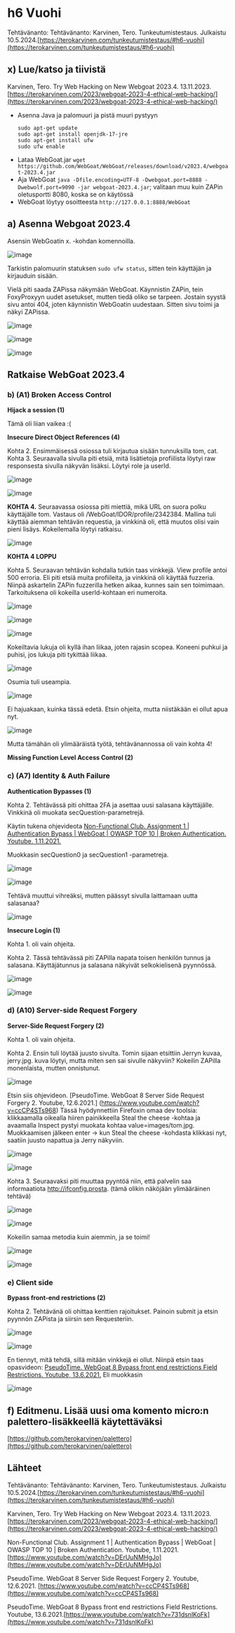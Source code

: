 # h6 Vuohi

Tehtävänanto: Tehtävänanto: Karvinen, Tero. Tunkeutumistestaus. Julkaistu 10.5.2024.[https://terokarvinen.com/tunkeutumistestaus/#h6-vuohi](https://terokarvinen.com/tunkeutumistestaus/#h6-vuohi)

## x) Lue/katso ja tiivistä

Karvinen, Tero. Try Web Hacking on New Webgoat 2023.4. 13.11.2023. [https://terokarvinen.com/2023/webgoat-2023-4-ethical-web-hacking/](https://terokarvinen.com/2023/webgoat-2023-4-ethical-web-hacking/)

- Asenna Java ja palomuuri ja pistä muuri pystyyn
  ```
  sudo apt-get update
  sudo apt-get install openjdk-17-jre
  sudo apt-get install ufw
  sudo ufw enable
  ```
- Lataa WebGoat.jar `wget https://github.com/WebGoat/WebGoat/releases/download/v2023.4/webgoat-2023.4.jar`
- Aja WebGoat `java -Dfile.encoding=UTF-8 -Dwebgoat.port=8888 -Dwebwolf.port=9090 -jar webgoat-2023.4.jar`; valitaan muu kuin ZAPin oletusportti 8080, koska se on käytössä
- WebGoat löytyy osoitteesta `http://127.0.0.1:8888/WebGoat`

## a) Asenna Webgoat 2023.4

Asensin WebGoatin x. -kohdan komennoilla.

![image](https://github.com/user-attachments/assets/14831161-2027-49f1-93f1-fa48a8e94bfd)

Tarkistin palomuurin statuksen `sudo ufw status`, sitten tein käyttäjän ja kirjauduin sisään.

Vielä piti saada ZAPissa näkymään WebGoat. Käynnistin ZAPin, tein FoxyProxyyn uudet asetukset, mutten tiedä oliko se tarpeen. Jostain syystä sivu antoi 404, joten käynnistin WebGoatin uudestaan. Sitten sivu toimi ja näkyi ZAPissa.

![image](https://github.com/user-attachments/assets/8dc6011c-deb0-4ba1-87f3-41cb5d6e3d2f)

![image](https://github.com/user-attachments/assets/6fe0219a-f07c-4524-9f68-331e2355f429)

![image](https://github.com/user-attachments/assets/17234f02-b22e-4f03-9d6d-22f86193d527)



## Ratkaise WebGoat 2023.4


### b) (A1) Broken Access Control

**Hijack a session (1)**

Tämä oli liian vaikea :(

**Insecure Direct Object References (4)**

Kohta 2. Ensimmäisessä osiossa tuli kirjautua sisään tunnuksilla tom, cat. 
Kohta 3. Seuraavalla sivulla piti etsiä, mitä lisätietoja profiilista löytyi raw responsesta sivulla näkyvän lisäksi. Löytyi role ja userId.

![image](https://github.com/user-attachments/assets/d50e10c9-3da7-499c-bd2d-6290059d93fa)

![image](https://github.com/user-attachments/assets/a76aca43-d7de-4e28-85d9-46769eb13d2d)

**KOHTA 4.** Seuraavassa osiossa piti miettiä, mikä URL on suora polku käyttäjälle tom. Vastaus oli /WebGoat/IDOR/profile/2342384. Mallina tuli käyttää aiemman tehtävän requestia, ja vinkkinä oli, että muutos olisi vain pieni lisäys. Kokeilemalla löytyi ratkaisu.

![image](https://github.com/user-attachments/assets/c2d1cff8-6902-40a1-be6a-b57d348ec5cf)

**KOHTA 4 LOPPU**

Kohta 5. Seuraavan tehtävän kohdalla tutkin taas vinkkejä. View profile antoi 500 erroria. Eli piti etsiä muita profiileita, ja vinkkinä oli käyttää fuzzeria. Niinpä askartelin ZAPin fuzzerilla hetken aikaa, kunnes sain sen toimimaan. Tarkoituksena oli kokeilla userId-kohtaan eri numeroita. 


![image](https://github.com/user-attachments/assets/72607ca2-c465-430d-89f9-4a2e0c4857e6)


![image](https://github.com/user-attachments/assets/bf50ea31-98ac-4534-8e4f-cf1b363c2345)


![image](https://github.com/user-attachments/assets/5054fd5e-f5c7-4524-8b02-e6b2c410e8c2)

Kokeiltavia lukuja oli kyllä ihan liikaa, joten rajasin scopea. Koneeni puhkui ja puhisi, jos lukuja piti tykittää liikaa.

![image](https://github.com/user-attachments/assets/00ca6a62-45b1-4b6a-a12a-acf0933f227c)

Osumia tuli useampia.

![image](https://github.com/user-attachments/assets/85cd26e2-79df-4468-9c2b-0602cf9b39b8)

Ei hajuakaan, kuinka tässä edetä. Etsin ohjeita, mutta niistäkään ei ollut apua nyt. 

![image](https://github.com/user-attachments/assets/40ee6cf1-89e6-40ef-918f-4aeba0b89dcc)

Mutta tämähän oli ylimääräistä työtä, tehtävänannossa oli vain kohta 4!



**Missing Function Level Access Control (2)**


### c) (A7) Identity & Auth Failure

**Authentication Bypasses (1)**

Kohta 2. Tehtävässä piti ohittaa 2FA ja asettaa uusi salasana käyttäjälle. Vinkkinä oli muokata secQuestion-parametrejä.

Käytin tukena ohjevideota [Non-Functional Club. Assignment 1 | Authentication Bypass | WebGoat | OWASP TOP 10 | Broken Authentication. Youtube. 1.11.2021.](https://www.youtube.com/watch?v=DErUuNMHgJo)

Muokkasin secQuestion0 ja secQuestion1 -parametreja.

![image](https://github.com/user-attachments/assets/3b49c167-1dce-4a96-9365-3765a46b8f2c)

![image](https://github.com/user-attachments/assets/a770d99b-3743-4ec4-8e02-697b0c0f6df2)

Tehtävä muuttui vihreäksi, mutten päässyt sivulla laittamaan uutta salasanaa?

![image](https://github.com/user-attachments/assets/52cb1178-103c-4bfc-82ac-8ae073df6643)



**Insecure Login (1)**

Kohta 1. oli vain ohjeita.

Kohta 2. Tässä tehtävässä piti ZAPilla napata toisen henkilön tunnus ja salasana. Käyttäjätunnus ja salasana näkyivät selkokielisenä pyynnössä.

![image](https://github.com/user-attachments/assets/33743e5c-45b3-43ed-bd64-c1107ab84ea1)

![image](https://github.com/user-attachments/assets/6c9821fd-f5b3-432a-9d6a-1dcc35b8580b)



### d) (A10) Server-side Request Forgery

**Server-Side Request Forgery (2)**

Kohta 1. oli vain ohjeita.

Kohta 2. Ensin tuli löytää juusto sivulta. Tomin sijaan etsittiin Jerryn kuvaa, jerry.jpg. kuva löytyi, mutta miten sen sai sivulle näkyviin? Kokeilin ZAPilla monenlaista, mutten onnistunut.

![image](https://github.com/user-attachments/assets/22d975d7-ab29-42c7-84b9-509fb6dcb7de)

Etsin siis ohjevideon. [PseudoTime. WebGoat 8 Server Side Request Forgery 2. Youtube, 12.6.2021.] (https://www.youtube.com/watch?v=ccCP4STs968) Tässä hyödynnettiin Firefoxin omaa dev toolsia: klikkaamalla oikealla hiiren painikkeella Steal the cheese -kohtaa ja avaamalla Inspect pystyi muokata kohtaa value=images/tom.jpg. Muokkaamisen jälkeen enter -> kun Steal the cheese -kohdasta klikkasi nyt, saatiin juusto napattua ja Jerry näkyviin.

![image](https://github.com/user-attachments/assets/28bc6293-9a79-43b9-832e-b2d3250b5fad)

![image](https://github.com/user-attachments/assets/2ebb9015-91a5-4641-84cd-79454a98c11d)

Kohta 3. Seuraavaksi piti muuttaa pyyntöä niin, että palvelin saa informaatiota http://ifconfig.prosta. (tämä olikin näköjään ylimääräinen tehtävä)

![image](https://github.com/user-attachments/assets/ee264bbb-0cf5-4582-bfe5-50b4e7d2d095)


![image](https://github.com/user-attachments/assets/3922b409-3495-414d-85d6-d429881207c2)

Kokeilin samaa metodia kuin aiemmin, ja se toimi!

![image](https://github.com/user-attachments/assets/75bf9813-a90f-402d-a2f5-7afb86ec6e7f)

![image](https://github.com/user-attachments/assets/c33e98b1-81fb-45d9-b2c2-266b6e2bd5a3)



### e) Client side

**Bypass front-end restrictions (2)** 

Kohta 2. Tehtävänä oli ohittaa kenttien rajoitukset. Painoin submit ja etsin pyynnön ZAPista ja siirsin sen Requesteriin.

![image](https://github.com/user-attachments/assets/a5c2649e-5ca7-428c-b778-77bea47584ae)

![image](https://github.com/user-attachments/assets/bffa7ad0-3e2c-4d03-b8fb-bf4bdec1a03e)

En tiennyt, mitä tehdä, sillä mitään vinkkejä ei ollut. Niinpä etsin taas opasvideon: [PseudoTime. WebGoat 8 Bypass front end restrictions Field Restrictions. Youtube, 13.6.2021.](https://www.youtube.com/watch?v=731dsnlKoFk) Eli muokkasin 

![image](https://github.com/user-attachments/assets/29b63ed7-8943-4c94-b940-12d6e43a594b)







## f) Editmenu. Lisää uusi oma komento micro:n palettero-lisäkkeellä käytettäväksi

[https://github.com/terokarvinen/palettero](https://github.com/terokarvinen/palettero)


## Lähteet


Tehtävänanto: Tehtävänanto: Karvinen, Tero. Tunkeutumistestaus. Julkaistu 10.5.2024.[https://terokarvinen.com/tunkeutumistestaus/#h6-vuohi](https://terokarvinen.com/tunkeutumistestaus/#h6-vuohi)

Karvinen, Tero. Try Web Hacking on New Webgoat 2023.4. 13.11.2023. [https://terokarvinen.com/2023/webgoat-2023-4-ethical-web-hacking/](https://terokarvinen.com/2023/webgoat-2023-4-ethical-web-hacking/)

Non-Functional Club. Assignment 1 | Authentication Bypass | WebGoat | OWASP TOP 10 | Broken Authentication. Youtube, 1.11.2021.[https://www.youtube.com/watch?v=DErUuNMHgJo](https://www.youtube.com/watch?v=DErUuNMHgJo)

PseudoTime. WebGoat 8 Server Side Request Forgery 2. Youtube, 12.6.2021. [https://www.youtube.com/watch?v=ccCP4STs968](https://www.youtube.com/watch?v=ccCP4STs968)

PseudoTime. WebGoat 8 Bypass front end restrictions Field Restrictions. Youtube, 13.6.2021.[https://www.youtube.com/watch?v=731dsnlKoFk](https://www.youtube.com/watch?v=731dsnlKoFk)

